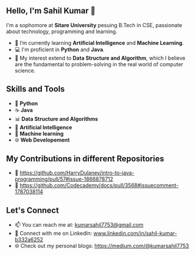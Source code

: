## Hello, I'm Sahil Kumar 👋

I'm a sophomore at **Sitare University** pesuing B.Tech in CSE, passionate about technology, programming and learning.


- 🌱 I’m currently learning **Artificial Intelligence** and **Machine Learning**.
- 💻 I'm proficient in **Python** and **Java**.
- 🔬 My interest extend to **Data Structure and Algorithm**, which I believe are the fundamental to problem-solving in the real world of computer science.


## Skills and Tools

- 🐍 **Python**
- ☕ **Java**
- 📊 **Data Structure and Algorithms**
- 🤖 **Artificial Intelligence**
- 🧠 **Machine learning**
- 🌐 **Web Developement**


## My Contributions in different Repositories

- 🎉 https://github.com/HarryDulaney/intro-to-java-programming/pull/57#issue-1866878712
- 🎉 https://github.com/Codecademy/docs/pull/3568#issuecomment-1787038114
  


## Let's Connect

- 📫 You can reach me at: kumarsahil7753@gmail.com
- 💼 Connect with me on LinkedIn: www.linkedin.com/in/sahil-kumar-b332a6252
- 🌐 Check out my personal blogs: https://medium.com/@kumarsahil7753

